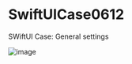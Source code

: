 # SwiftUICase0612

SWiftUI Case: General settings

![image](https://github.com/user-attachments/assets/6881045c-3608-4378-82fe-36f40fb5a11e)

  
